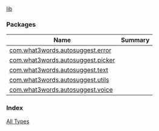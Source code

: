 [lib](./index.md)

### Packages

| Name | Summary |
|---|---|
| [com.what3words.autosuggest.error](com.what3words.autosuggest.error/index.md) |  |
| [com.what3words.autosuggest.picker](com.what3words.autosuggest.picker/index.md) |  |
| [com.what3words.autosuggest.text](com.what3words.autosuggest.text/index.md) |  |
| [com.what3words.autosuggest.utils](com.what3words.autosuggest.utils/index.md) |  |
| [com.what3words.autosuggest.voice](com.what3words.autosuggest.voice/index.md) |  |

### Index

[All Types](alltypes/index.md)